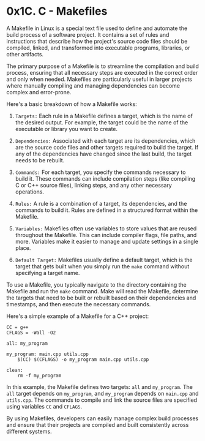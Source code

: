 # 0x1C. C - Makefiles

A Makefile in Linux is a special text file used to define and automate the build process of a software project.
It contains a set of rules and instructions that describe how the project's source code files should be compiled,
linked, and transformed into executable programs, libraries, or other artifacts.

The primary purpose of a Makefile is to streamline the compilation and build process, ensuring that all necessary
steps are executed in the correct order and only when needed. Makefiles are particularly useful in larger projects
where manually compiling and managing dependencies can become complex and error-prone.

Here's a basic breakdown of how a Makefile works:

1. `Targets:` Each rule in a Makefile defines a target, which is the name of the desired output. For example, the target
could be the name of the executable or library you want to create.

2. `Dependencies:` Associated with each target are its dependencies, which are the source code files and other targets
required to build the target. If any of the dependencies have changed since the last build, the target needs to be rebuilt.

3. `Commands:` For each target, you specify the commands necessary to build it. These commands can include compilation
steps (like compiling C or C++ source files), linking steps, and any other necessary operations.

4. `Rules:` A rule is a combination of a target, its dependencies, and the commands to build it. Rules are defined in a
structured format within the Makefile.

5. `Variables:` Makefiles often use variables to store values that are reused throughout the Makefile. This can include
compiler flags, file paths, and more. Variables make it easier to manage and update settings in a single place.

6. `Default Target:` Makefiles usually define a default target, which is the target that gets built when you simply
run the `make` command without specifying a target name.

To use a Makefile, you typically navigate to the directory containing the Makefile and run the `make` command. Make will
read the Makefile, determine the targets that need to be built or rebuilt based on their dependencies and timestamps,
and then execute the necessary commands.

Here's a simple example of a Makefile for a C++ project:
```
CC = g++
CFLAGS = -Wall -O2

all: my_program

my_program: main.cpp utils.cpp
    $(CC) $(CFLAGS) -o my_program main.cpp utils.cpp

clean:
    rm -f my_program
```
In this example, the Makefile defines two targets: `all` and `my_program`. The `all` target depends on `my_program`, and
`my_program` depends on `main.cpp` and `utils.cpp`. The commands to compile and link the source files are specified using
variables `CC` and `CFLAGS`.

By using Makefiles, developers can easily manage complex build processes and ensure that their projects are compiled and
built consistently across different systems.
